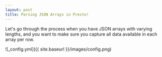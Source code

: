 ```yaml
---
layout: post
title: Parsing JSON Arrays in Presto!
---
```


Let's go through the process when you have JSON arrays with varying lengths, and you want to make sure you capture all data available in each array per row.

![_config.yml]({{ site.baseurl }}/images/config.png)
